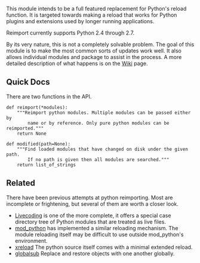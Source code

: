 This module intends to be a full featured replacement for Python's reload function. It is targeted towards making a reload that works for Python plugins and extensions used by longer running applications. 

Reimport currently supports Python 2.4 through 2.7.

By its very nature, this is not a completely solvable problem. The goal of this module is to make the most common sorts of updates work well. It also allows individual modules and package to assist in the process. A more detailed description of what happens is on the [Wiki](https://bitbucket.org/petershinners/reimport/wiki) page.

## Quick Docs

There are two functions in the API.

    def reimport(*modules):
        """Reimport python modules. Multiple modules can be passed either by
            name or by reference. Only pure python modules can be reimported."""
        return None
    
    def modified(path=None):
        """Find loaded modules that have changed on disk under the given path.
            If no path is given then all modules are searched."""
        return list_of_strings 


## Related

There have been previous attempts at python reimporting. Most are incomplete or frightening, but several of them are worth a closer look.

  * [Livecoding](http://code.google.com/p/livecoding) is one of the more complete, it offers a special case directory tree of Python modules that are treated as live files.
  * [mod_python](http://www.modpython.org) has implemented a similar reloading mechanism. The module reloading itself may be difficult to use outside mod_python's environment.
  * [xreload](http://svn.python.org/projects/sandbox/trunk/xreload) The python source itself comes with a minimal extended reload.
  * [globalsub](http://packages.python.org/globalsub) Replace and restore objects with one another globally.